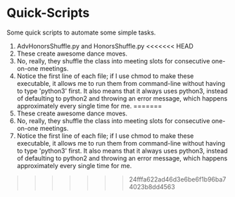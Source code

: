 # Quick-Scripts

Some quick scripts to automate some simple tasks.

1. AdvHonorsShuffle.py and HonorsShuffle.py
<<<<<<< HEAD
  1. These create awesome dance moves.
  1. No, really, they shuffle the class into meeting slots for consecutive one-on-one meetings.
  1. Notice the first line of each file; if I use chmod to make these executable, it allows me to run them from command-line without having to type 'python3' first.  It also means that it always uses python3, instead of defaulting to python2 and throwing an error message, which happens approximately every single time for me.
=======
   1. These create awesome dance moves.
   1. No, really, they shuffle the class into meeting slots for consecutive one-on-one meetings.
   1. Notice the first line of each file; if I use chmod to make these executable, it allows me to run them from command-line without having to type 'python3' first.  It also means that it always uses python3, instead of defaulting to python2 and throwing an error message, which happens approximately every single time for me.
>>>>>>> 24fffa622ad46d3e6be6f1b96ba74023b8dd4563
